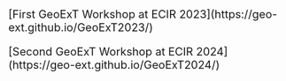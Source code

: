 
<p style="font-size:20px;"> [First GeoExT Workshop at ECIR 2023](https://geo-ext.github.io/GeoExT2023/) </p>

 
<p style="font-size:20px;"> [Second GeoExT Workshop at ECIR 2024](https://geo-ext.github.io/GeoExT2024/) </p>
